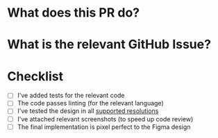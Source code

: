 # What does this PR do?

# What is the relevant GitHub Issue?

# Checklist

- [ ] I've added tests for the relevant code
- [ ] The code passes linting (for the relevant language)
- [ ] I've tested the design in all [supported resolutions](https://github.com/Screenly/playground/blob/master/docs/resolutions.md)
- [ ] I've attached relevant screenshots (to speed up code review)
- [ ] The final implementation is pixel perfect to the Figma design
